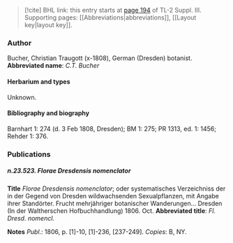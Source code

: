 > [!cite] BHL link: this entry starts at [page 194](https://www.biodiversitylibrary.org/page/33266501) of TL-2 Suppl. III.
> Supporting pages: [[Abbreviations|abbreviations]], [[Layout key|layout key]].

### Author

Bucher, Christian Traugott (x-1808), German (Dresden) botanist. 
**Abbreviated name**: *C.T. Bucher*

#### Herbarium and types

Unknown.

#### Bibliography and biography

Barnhart 1: 274 (d. 3 Feb 1808, Dresden); BM 1: 275; PR 1313, ed. 1: 1456; Rehder 1: 376.

### Publications

##### n.23.523. Florae Dresdensis nomenclator

**Title**
*Florae Dresdensis nomenclator*; oder systematisches Verzeichniss der in der Gegend von Dresden wildwachsenden Sexualpflanzen, mit Angabe ihrer Standörter. Frucht mehrjähriger botanischer Wanderungen... Dresden (In der Waltherschen Hofbuchhandlung) 1806. Oct.
**Abbreviated title**: *Fl. Dresd. nomencl.*

**Notes**
*Publ*.: 1806, p. \[1\]-10, \[1\]-236, \[237-249\]. *Copies*: B, NY.

